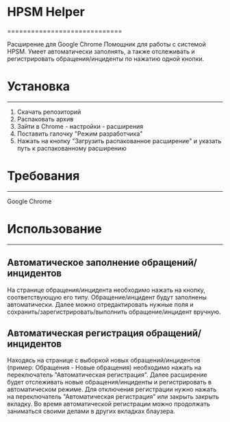 # HPSM Helper
=============================

Расширение для Google Chrome
Помощник для работы с системой HPSM.
Умеет автоматически заполнять, а также отслеживать и регистрировать обращения/инциденты по нажатию одной кнопки.


# Установка
------------

1. Скачать репозиторий
2. Распаковать архив
3. Зайти в Chrome - настройки - расширения
4. Поставить галочку "Режим разработчика"
5. Нажать на кнопку "Загрузить распакованное расширение" и указать путь к распакованному расширению


# Требования
------------

Google Chrome


# Использование
-----------

## Автоматическое заполнение обращений/инцидентов

На странице обращения/инцидента необходимо нажать на кнопку, соответствующую его типу.
Обращение/инцидент будут заполнены автоматически. Далее можно отредактировать нужные поля и сохранить/зарегистрировать/выполнить обращение/инцидент вручную.

## Автоматическая регистрация обращений/инцидентов
Находясь на странице с выборкой новых обращений/инцидентов (пример: Обращения - Новые обращения) необходимо нажать на переключатель "Автоматическая регистрация".
Далее расширение будет отслеживать новые обращения/инциденты и регистрировать в автоматическом режиме.
Для отключения регистрации нужно нажать на переключатель "Автоматическая регистрация" или закрыть закрыть вкладку.
Во время автоматической регистрации можно продолжать заниматься своими делами в других вкладках блаузера.
